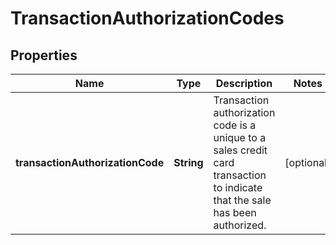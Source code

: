 # TransactionAuthorizationCodes

## Properties
Name | Type | Description | Notes
------------ | ------------- | ------------- | -------------
**transactionAuthorizationCode** | **String** | Transaction authorization code is a unique to a sales credit card transaction to indicate that the sale has been authorized. |  [optional]
